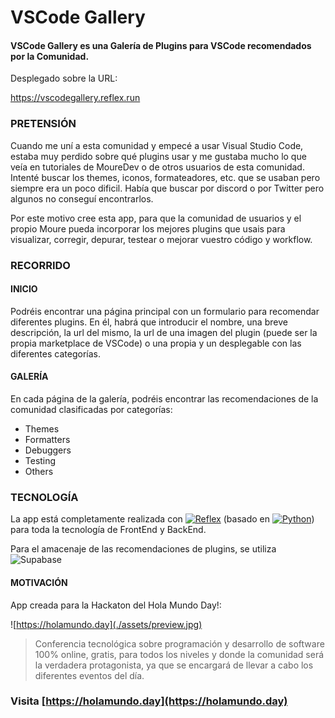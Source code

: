 # VSCode Gallery
#### VSCode Gallery es una Galería de Plugins para VSCode recomendados por la Comunidad.

Desplegado sobre la URL:

[https://vscodegallery.reflex.run
](url)


### PRETENSIÓN

Cuando me uní a esta comunidad y empecé a usar Visual Studio Code, estaba muy perdido sobre qué plugins usar y me gustaba mucho lo que veía en tutoriales de MoureDev o de otros usuarios de esta comunidad.
Intenté buscar los themes, iconos, formateadores, etc. que se usaban pero siempre era un poco dificil. Había que buscar por discord o por Twitter pero algunos no conseguí encontrarlos.

Por este motivo cree esta app, para que la comunidad de usuarios y el propio Moure pueda incorporar los mejores plugins que usais para visualizar, corregir, depurar, testear o mejorar vuestro código y workflow.


### RECORRIDO

#### INICIO
Podréis encontrar una página principal con un formulario para recomendar diferentes plugins. En él, habrá que introducir el nombre, una breve descripción, la url del mismo, la url de una imagen del plugin (puede ser la propia marketplace de VSCode) o una propia y un desplegable con las diferentes categorías.

#### GALERÍA
En cada página de la galería, podréis encontrar las recomendaciones de la comunidad clasificadas por categorías:

- Themes
- Formatters
- Debuggers
- Testing
- Others



### TECNOLOGÍA	

La app está completamente realizada con [![Reflex](https://img.shields.io/badge/Reflex-0.4.9+-5646ED?style=for-the-badge&logo=python&logoColor=white&labelColor=101010)](https://reflex.dev) (basado en [![Python](https://img.shields.io/badge/Python-3.12+-yellow?style=for-the-badge&logo=python&logoColor=white&labelColor=101010)](https://python.org)) para toda la tecnología de FrontEnd y BackEnd.

Para el amacenaje de las recomendaciones de plugins, se utiliza ![Supabase](https://img.shields.io/badge/Supabase-3ECF8E?style=for-the-badge&logo=supabase&logoColor=white)


#### MOTIVACIÓN

App creada para la Hackaton del Hola Mundo Day!:

![https://holamundo.day](./assets/preview.jpg)

> Conferencia tecnológica sobre programación y desarrollo de software 100% online, gratis, para todos los niveles y donde la comunidad será la verdadera protagonista, ya que se encargará de llevar a cabo los diferentes eventos del día.

### Visita [https://holamundo.day](https://holamundo.day)
